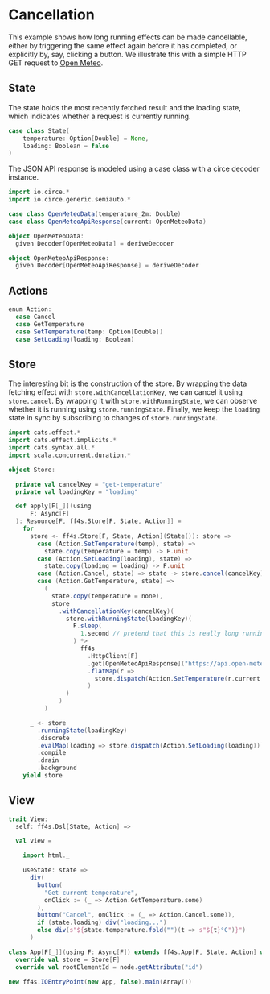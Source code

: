 # Cancellation

This example shows how long running effects can be made cancellable,
either by triggering the same effect again before it has completed,
or explicitly by, say, clicking a button. We illustrate this with a simple
HTTP GET request to [Open Meteo](https://open-meteo.com/).

## State

The state holds the most recently fetched result and the loading state,
which indicates whether a request is currently running.

```scala mdoc:js:shared
case class State(
    temperature: Option[Double] = None,
    loading: Boolean = false
)
```

The JSON API response is modeled using a case class with a circe decoder instance.

```scala mdoc:js:shared
import io.circe.*
import io.circe.generic.semiauto.*

case class OpenMeteoData(temperature_2m: Double)
case class OpenMeteoApiResponse(current: OpenMeteoData)

object OpenMeteoData:
  given Decoder[OpenMeteoData] = deriveDecoder

object OpenMeteoApiResponse:
  given Decoder[OpenMeteoApiResponse] = deriveDecoder
```

## Actions

```scala mdoc:js:shared
enum Action:
  case Cancel
  case GetTemperature
  case SetTemperature(temp: Option[Double])
  case SetLoading(loading: Boolean)
```

## Store

The interesting bit is the construction of the store.
By wrapping the data fetching effect with `store.withCancellationKey`, we can cancel it using `store.cancel`.
By wrapping it with `store.withRunningState`, we can observe whether it is running using `store.runningState`.
Finally, we keep the `loading` state in sync by subscribing to changes of `store.runningState`.

```scala mdoc:js:shared
import cats.effect.*
import cats.effect.implicits.*
import cats.syntax.all.*
import scala.concurrent.duration.*

object Store:

  private val cancelKey = "get-temperature"
  private val loadingKey = "loading"

  def apply[F[_]](using
      F: Async[F]
  ): Resource[F, ff4s.Store[F, State, Action]] =
    for
      store <- ff4s.Store[F, State, Action](State()): store =>
        case (Action.SetTemperature(temp), state) =>
          state.copy(temperature = temp) -> F.unit
        case (Action.SetLoading(loading), state) =>
          state.copy(loading = loading) -> F.unit
        case (Action.Cancel, state) => state -> store.cancel(cancelKey)
        case (Action.GetTemperature, state) =>
          (
            state.copy(temperature = none),
            store
              .withCancellationKey(cancelKey)(
                store.withRunningState(loadingKey)(
                  F.sleep(
                    1.second // pretend that this is really long running
                  ) *>
                    ff4s
                      .HttpClient[F]
                      .get[OpenMeteoApiResponse]("https://api.open-meteo.com/v1/forecast?latitude=47.3667&longitude=8.55&current=temperature_2m")
                      .flatMap(r =>
                        store.dispatch(Action.SetTemperature(r.current.temperature_2m.some))
                      )
                )
              )
          )

      _ <- store
        .runningState(loadingKey)
        .discrete
        .evalMap(loading => store.dispatch(Action.SetLoading(loading)))
        .compile
        .drain
        .background
    yield store
```

## View

```scala mdoc:js:shared
trait View:
  self: ff4s.Dsl[State, Action] =>

  val view =

    import html._

    useState: state =>
      div(
        button(
          "Get current temperature",
          onClick := (_ => Action.GetTemperature.some)
        ),
        button("Cancel", onClick := (_ => Action.Cancel.some)),
        if (state.loading) div("loading...")
        else div(s"${state.temperature.fold("")(t => s"${t}°C")}")
      )
```

```scala mdoc:js:invisible
class App[F[_]](using F: Async[F]) extends ff4s.App[F, State, Action] with View:
  override val store = Store[F]
  override val rootElementId = node.getAttribute("id")

new ff4s.IOEntryPoint(new App, false).main(Array())
```
